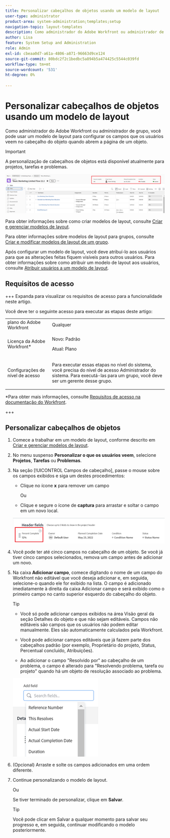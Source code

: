 ```yaml
---
title: Personalizar cabeçalhos de objetos usando um modelo de layout
user-type: administrator
product-area: system-administration;templates;setup
navigation-topic: layout-templates
description: Como administrador do Adobe Workfront ou administrador de grupo , você pode usar um modelo de layout para configurar os campos que os usuários veem no cabeçalho do objeto quando abrem a página de um objeto.
author: Lisa
feature: System Setup and Administration
role: Admin
exl-id: cbeaa0d7-a61a-4806-a871-96663d9ce124
source-git-commit: 80bdc2f2c1bedbc5a894b5a474425c5544c039fd
workflow-type: tm+mt
source-wordcount: '531'
ht-degree: 0%

---
```


# Personalizar cabeçalhos de objetos usando um modelo de layout

Como administrador do Adobe Workfront ou administrador de grupo, você pode usar um modelo de layout para configurar os campos que os usuários veem no cabeçalho do objeto quando abrem a página de um objeto.

>[!IMPORTANT]
>
>A personalização de cabeçalhos de objetos está disponível atualmente para projetos, tarefas e problemas.

![Campos do cabeçalho do objeto](assets/object-header-fields.png)

Para obter informações sobre como criar modelos de layout, consulte [Criar e gerenciar modelos de layout](../use-layout-templates/create-and-manage-layout-templates.md).

Para obter informações sobre modelos de layout para grupos, consulte [Criar e modificar modelos de layout de um grupo](../../../administration-and-setup/manage-groups/work-with-group-objects/create-and-modify-a-groups-layout-templates.md).

Após configurar um modelo de layout, você deve atribuí-lo aos usuários para que as alterações feitas fiquem visíveis para outros usuários. Para obter informações sobre como atribuir um modelo de layout aos usuários, consulte [Atribuir usuários a um modelo de layout](../use-layout-templates/assign-users-to-layout-template.md).

## Requisitos de acesso

+++ Expanda para visualizar os requisitos de acesso para a funcionalidade neste artigo.

Você deve ter o seguinte acesso para executar as etapas deste artigo:


<table style="table-layout:auto"> 
 <col> 
 <col> 
 <tbody> 
  <tr> 
   <td role="rowheader">plano do Adobe Workfront</td> 
   <td>Qualquer</td> 
  </tr> 
  <tr> 
   <td role="rowheader">Licença da Adobe Workfront*</td> 
   <td><p>Novo: Padrão</p>
  <p> Atual: Plano</p>
   </td> 
  </tr> 
  <tr> 
   <td role="rowheader">Configurações de nível de acesso</td> 
   <td> <p>Para executar essas etapas no nível do sistema, você precisa do nível de acesso Administrador do sistema.
Para executá-las para um grupo, você deve ser um gerente desse grupo.</p> </td> 
  </tr> 
 </tbody> 
</table>

*Para obter mais informações, consulte [Requisitos de acesso na documentação do Workfront](/help/quicksilver/administration-and-setup/add-users/access-levels-and-object-permissions/access-level-requirements-in-documentation.md).

+++

## Personalizar cabeçalhos de objetos

1. Comece a trabalhar em um modelo de layout, conforme descrito em [Criar e gerenciar modelos de layout](../../customize-workfront/use-layout-templates/create-and-manage-layout-templates.md).
1. No menu suspenso **Personalizar o que os usuários veem**, selecione **Projetos**, **Tarefas** ou **Problemas**.

   <!--when this will be possible for more than 3 objects, at production, make this more general: update the sentence above to say "select an object you want to customize in the Customize what users see drop-down menu). -->

1. Na seção [!UICONTROL Campos de cabeçalho], passe o mouse sobre os campos exibidos e siga um destes procedimentos:
   * Clique no ícone **x** para remover um campo

     Ou

   * Clique e segure o ícone de **captura** para arrastar e soltar o campo em um novo local.

   <!--(NOTE: make sure the default names of these fields have not changed; otherwise, update screen shot)-->

   ![Campos do cabeçalho do objeto ocultam e movem ícones](assets/object-header-field-x-and-grab-icons-in-lt.png)

1. Você pode ter até cinco campos no cabeçalho de um objeto.
Se você já tiver cinco campos selecionados, remova um campo antes de adicionar um novo.
1. Na caixa **Adicionar campo**, comece digitando o nome de um campo do Workfront não editável que você deseja adicionar e, em seguida, selecione-o quando ele for exibido na lista. O campo é adicionado imediatamente à direita da caixa Adicionar campo e será exibido como o primeiro campo no canto superior esquerdo do cabeçalho do objeto.

   >[!TIP]
   >
   >* Você só pode adicionar campos exibidos na área Visão geral da seção Detalhes do objeto e que não sejam editáveis. Campos não editáveis são campos que os usuários não podem editar manualmente. Eles são automaticamente calculados pela Workfront.
   >
   >* Você pode adicionar campos editáveis que já fazem parte dos cabeçalhos padrão (por exemplo, Proprietário do projeto, Status, Percentual concluído, Atribuições).
   >
   >* Ao adicionar o campo &quot;Resolvido por&quot; ao cabeçalho de um problema, o campo é alterado para &quot;Resolvendo problema, tarefa ou projeto&quot; quando há um objeto de resolução associado ao problema.


   ![Adicionar campo ao cabeçalho](assets/add-field-to-header-in-lt-list.png)


1. (Opcional) Arraste e solte os campos adicionados em uma ordem diferente.

1. Continue personalizando o modelo de layout.

   Ou

   Se tiver terminado de personalizar, clique em **Salvar**.

   >[!TIP]
   >
   >Você pode clicar em Salvar a qualquer momento para salvar seu progresso e, em seguida, continuar modificando o modelo posteriormente.
